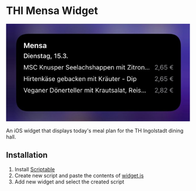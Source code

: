 # THI Mensa Widget

![Screenshot](screenshot.jpg)

An iOS widget that displays today's meal plan for the TH Ingolstadt dining hall.

## Installation

1. Install [Scriptable](https://apps.apple.com/us/app/scriptable/id1405459188?uo=4)
2. Create new script and paste the contents of [widget.js](/widget.js)
3. Add new widget and select the created script
